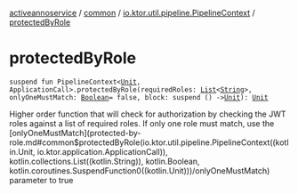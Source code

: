 [activeannoservice](../../index.md) / [common](../index.md) / [io.ktor.util.pipeline.PipelineContext](index.md) / [protectedByRole](./protected-by-role.md)

# protectedByRole

`suspend fun PipelineContext<`[`Unit`](https://kotlinlang.org/api/latest/jvm/stdlib/kotlin/-unit/index.html)`, ApplicationCall>.protectedByRole(requiredRoles: `[`List`](https://kotlinlang.org/api/latest/jvm/stdlib/kotlin.collections/-list/index.html)`<`[`String`](https://kotlinlang.org/api/latest/jvm/stdlib/kotlin/-string/index.html)`>, onlyOneMustMatch: `[`Boolean`](https://kotlinlang.org/api/latest/jvm/stdlib/kotlin/-boolean/index.html)` = false, block: suspend () -> `[`Unit`](https://kotlinlang.org/api/latest/jvm/stdlib/kotlin/-unit/index.html)`): `[`Unit`](https://kotlinlang.org/api/latest/jvm/stdlib/kotlin/-unit/index.html)

Higher order function that will check for authorization by checking the JWT roles against a list of required roles. If
only one role must match, use the [onlyOneMustMatch](protected-by-role.md#common$protectedByRole(io.ktor.util.pipeline.PipelineContext((kotlin.Unit, io.ktor.application.ApplicationCall)), kotlin.collections.List((kotlin.String)), kotlin.Boolean, kotlin.coroutines.SuspendFunction0((kotlin.Unit)))/onlyOneMustMatch) parameter to true

